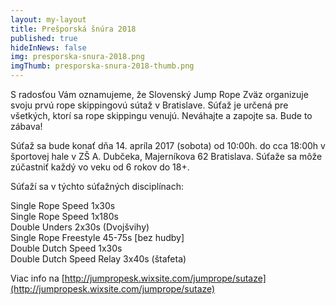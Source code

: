 ```yaml
---
layout: my-layout
title: Prešporská šnúra 2018
published: true
hideInNews: false
img: presporska-snura-2018.png
imgThumb: presporska-snura-2018-thumb.png
---
```


S radosťou Vám oznamujeme, že Slovenský Jump Rope Zväz organizuje svoju prvú rope skippingovú sútaž v Bratislave. Súťaž je určená pre všetkých, ktorí sa rope skippingu venujú. Neváhajte a zapojte sa. Bude to zábava!

Súťaž sa bude konať dňa 14. apríla 2017 (sobota) od 10:00h. do cca 18:00h v športovej hale v ZŠ A. Dubčeka, Majerníkova 62 Bratislava. Súťaže sa môže zúčastniť každý vo veku od 6 rokov do 18+. ​

Súťaží sa v týchto súťažných disciplínach:

Single Rope Speed 1x30s  
Single Rope Speed 1x180s  
Double Unders 2x30s (Dvojšvihy)  
Single Rope Freestyle 45-75s [bez hudby]  
Double Dutch Speed 1x30s  
Double Dutch Speed Relay 3x40s (štafeta)  

Viac info na [http://jumpropesk.wixsite.com/jumprope/sutaze](http://jumpropesk.wixsite.com/jumprope/sutaze)

<!--more-->
